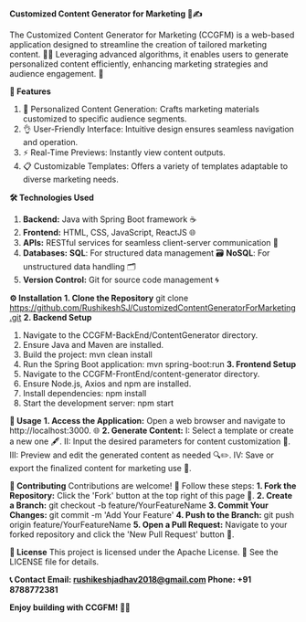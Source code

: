 **Customized Content Generator for Marketing 🎯✍️**

The Customized Content Generator for Marketing (CCGFM) is a web-based application designed to streamline the creation of tailored marketing content. 📝✨ Leveraging advanced algorithms, it enables users to generate personalized content efficiently, enhancing marketing strategies and audience engagement. 🚀

**🌟 Features**
1. 🎨 Personalized Content Generation: Crafts marketing materials customized to specific audience segments.
2. 👌 User-Friendly Interface: Intuitive design ensures seamless navigation and operation.
3. ⚡ Real-Time Previews: Instantly view content outputs.
4. 📋 Customizable Templates: Offers a variety of templates adaptable to diverse marketing needs.

**🛠️ Technologies Used**
1. **Backend:** Java with Spring Boot framework ☕
2. **Frontend:** HTML, CSS, JavaScript, ReactJS 🌐
3. **APIs:** RESTful services for seamless client-server communication 🌉
4. **Databases:**
   **SQL**: For structured data management 🗃️
   **NoSQL**: For unstructured data handling 🗂️
5. **Version Control:** Git for source code management 🌀

**⚙️ Installation**
**1. Clone the Repository**
  git clone https://github.com/RushikeshSJ/CustomizedContentGeneratorForMarketing.git
**2. Backend Setup**
  1. Navigate to the CCGFM-BackEnd/ContentGenerator directory.
  2. Ensure Java and Maven are installed.
  3. Build the project:
     mvn clean install
  4. Run the Spring Boot application:
     mvn spring-boot:run
**3. Frontend Setup**
1. Navigate to the CCGFM-FrontEnd/content-generator directory.
2. Ensure Node.js, Axios and npm are installed.
3. Install dependencies:
   npm install
4. Start the development server:
   npm start

**🚀 Usage**
**1. Access the Application:**
   Open a web browser and navigate to http://localhost:3000. 🌐
**2. Generate Content:**
   I: Select a template or create a new one 🖋️.
   II: Input the desired parameters for content customization 🎯.
   III: Preview and edit the generated content as needed 🔍✏️.
   IV: Save or export the finalized content for marketing use 📂.

**🤝 Contributing**
Contributions are welcome! 🎉 Follow these steps:
**1. Fork the Repository:** Click the 'Fork' button at the top right of this page 🍴.
**2. Create a Branch:**  git checkout -b feature/YourFeatureName
**3. Commit Your Changes:** git commit -m 'Add Your Feature'
**4. Push to the Branch:** git push origin feature/YourFeatureName
**5. Open a Pull Request:** Navigate to your forked repository and click the 'New Pull Request' button 🚀.

**📜 License**
This project is licensed under the Apache License. 📄 See the LICENSE file for details.

**📞 Contact**
**Email: rushikeshjadhav2018@gmail.com
Phone: +91 8788772381**

**Enjoy building with CCGFM! 🚀✨**
